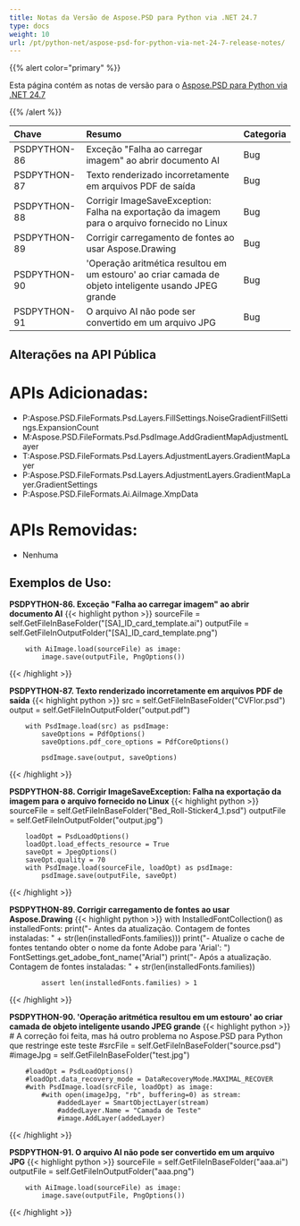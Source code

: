 ```yaml
---
title: Notas da Versão de Aspose.PSD para Python via .NET 24.7
type: docs
weight: 10
url: /pt/python-net/aspose-psd-for-python-via-net-24-7-release-notes/
---
```


{{% alert color="primary" %}}

Esta página contém as notas de versão para o [Aspose.PSD para Python via .NET 24.7](https://pypi.org/project/aspose-psd/)

{{% /alert %}}

| **Chave**    | **Resumo**                                                                                                     | **Categoria** |
|:------------|:-----------------------------------------------------------------------------------------------------------------|:-------------|
| PSDPYTHON-86 | Exceção "Falha ao carregar imagem" ao abrir documento AI                                                       | Bug      |
| PSDPYTHON-87 | Texto renderizado incorretamente em arquivos PDF de saída                                                     | Bug      |
| PSDPYTHON-88 | Corrigir ImageSaveException: Falha na exportação da imagem para o arquivo fornecido no Linux                  | Bug      |
| PSDPYTHON-89 | Corrigir carregamento de fontes ao usar Aspose.Drawing                                                        | Bug      |
| PSDPYTHON-90 | 'Operação aritmética resultou em um estouro' ao criar camada de objeto inteligente usando JPEG grande        | Bug      |
| PSDPYTHON-91 | O arquivo AI não pode ser convertido em um arquivo JPG                                                       | Bug      |

## **Alterações na API Pública**
# **APIs Adicionadas:**
- P:Aspose.PSD.FileFormats.Psd.Layers.FillSettings.NoiseGradientFillSettings.ExpansionCount
- M:Aspose.PSD.FileFormats.Psd.PsdImage.AddGradientMapAdjustmentLayer
- T:Aspose.PSD.FileFormats.Psd.Layers.AdjustmentLayers.GradientMapLayer
- P:Aspose.PSD.FileFormats.Psd.Layers.AdjustmentLayers.GradientMapLayer.GradientSettings
- P:Aspose.PSD.FileFormats.Ai.AiImage.XmpData

# **APIs Removidas:**
- Nenhuma

## **Exemplos de Uso:**

**PSDPYTHON-86. Exceção "Falha ao carregar imagem" ao abrir documento AI**
{{< highlight python >}}
        sourceFile = self.GetFileInBaseFolder("[SA]_ID_card_template.ai")
        outputFile = self.GetFileInOutputFolder("[SA]_ID_card_template.png")

        with AiImage.load(sourceFile) as image:
            image.save(outputFile, PngOptions())
{{< /highlight >}}

**PSDPYTHON-87. Texto renderizado incorretamente em arquivos PDF de saída**
{{< highlight python >}}
        src = self.GetFileInBaseFolder("CVFlor.psd")
        output = self.GetFileInOutputFolder("output.pdf")

        with PsdImage.load(src) as psdImage:
            saveOptions = PdfOptions()
            saveOptions.pdf_core_options = PdfCoreOptions()

            psdImage.save(output, saveOptions)
{{< /highlight >}}


**PSDPYTHON-88. Corrigir ImageSaveException: Falha na exportação da imagem para o arquivo fornecido no Linux**
{{< highlight python >}}
        sourceFile = self.GetFileInBaseFolder("Bed_Roll-Sticker4_1.psd")
        outputFile = self.GetFileInOutputFolder("output.jpg")

        loadOpt = PsdLoadOptions()
        loadOpt.load_effects_resource = True
        saveOpt = JpegOptions()
        saveOpt.quality = 70
        with PsdImage.load(sourceFile, loadOpt) as psdImage:
            psdImage.save(outputFile, saveOpt)
{{< /highlight >}}


**PSDPYTHON-89. Corrigir carregamento de fontes ao usar Aspose.Drawing**
{{< highlight python >}}
        with InstalledFontCollection() as installedFonts:
            print("- Antes da atualização. Contagem de fontes instaladas: " + str(len(installedFonts.families)))
            print("- Atualize o cache de fontes tentando obter o nome da fonte Adobe para 'Arial': ")
            FontSettings.get_adobe_font_name("Arial")
            print("- Após a atualização. Contagem de fontes instaladas: " + str(len(installedFonts.families))

            assert len(installedFonts.families) > 1
{{< /highlight >}}


**PSDPYTHON-90. 'Operação aritmética resultou em um estouro' ao criar camada de objeto inteligente usando JPEG grande**
{{< highlight python >}}
        # A correção foi feita, mas há outro problema no Aspose.PSD para Python que restringe este teste
        #srcFile = self.GetFileInBaseFolder("source.psd")
        #imageJpg = self.GetFileInBaseFolder("test.jpg")

        #loadOpt = PsdLoadOptions()
        #loadOpt.data_recovery_mode = DataRecoveryMode.MAXIMAL_RECOVER
        #with PsdImage.load(srcFile, loadOpt) as image:
            #with open(imageJpg, "rb", buffering=0) as stream:
                #addedLayer = SmartObjectLayer(stream)
                #addedLayer.Name = "Camada de Teste"
                #image.AddLayer(addedLayer)
{{< /highlight >}}


**PSDPYTHON-91. O arquivo AI não pode ser convertido em um arquivo JPG**
{{< highlight python >}}
        sourceFile = self.GetFileInBaseFolder("aaa.ai")
        outputFile = self.GetFileInOutputFolder("aaa.png")

        with AiImage.load(sourceFile) as image:
            image.save(outputFile, PngOptions())
{{< /highlight >}}
